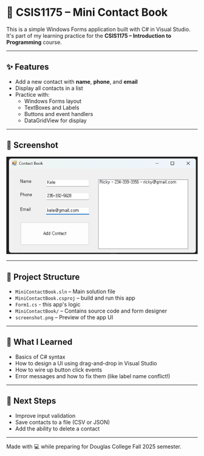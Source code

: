 # 📇 CSIS1175 – Mini Contact Book

This is a simple Windows Forms application built with C# in Visual Studio.  
It's part of my learning practice for the **CSIS1175 – Introduction to Programming** course.

---

## ✨ Features

- Add a new contact with **name**, **phone**, and **email**
- Display all contacts in a list
- Practice with:
  - Windows Forms layout
  - TextBoxes and Labels
  - Buttons and event handlers
  - DataGridView for display

---

## 📸 Screenshot

![UI Screenshot](screenshot.png)

---

## 📁 Project Structure

- `MiniContactBook.sln` – Main solution file
- `MiniContactBook.csproj` – build and run this app
- `Form1.cs` - this app's logic
- `MiniContactBook/` – Contains source code and form designer
- `screenshot.png` – Preview of the app UI

---

## 🧠 What I Learned

- Basics of C# syntax
- How to design a UI using drag-and-drop in Visual Studio
- How to wire up button click events
- Error messages and how to fix them (like label name conflict!)

---

## 🚀 Next Steps

- Improve input validation
- Save contacts to a file (CSV or JSON)
- Add the ability to delete a contact

---

Made with 💻 while preparing for Douglas College Fall 2025 semester.
